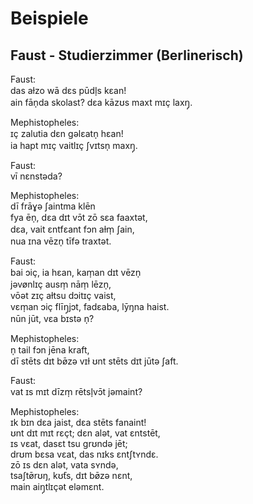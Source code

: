# Beispiele

## Faust - Studierzimmer (Berlinerisch)

Faust:  
das aɫzo wā dɛs pūdl̩s kɛan!  
ain fān̩da skolast? dɛa kāzʊs maxt mɪç laxŋ̩.

Mephistopheles:  
ɪç zalutia dεn gəlεatn̩ hεan!  
ia hapt mɪç vaitlɪç ʃvɪtsn̩ maxŋ̩.

Faust:  
vī nεnstəda?

Mephistopheles:  
dī frāɣə ʃaintma klēn  
fya ēn̩, dεa dɪt vɔ̄t zō sεa faaxtət,  
dεa, vait εntfεant fɔn aɫm̩ ʃain,  
nua ɪna vēzn̩ tīfə traxtət.

Faust:  
bai ɔiç, ia hεan, kam̩an dɪt vēzn̩  
jəvønlɪç ausm̩ nām̩ lēzn̩,  
vōət zɪç aɫtsu dɔitɪç vaist,  
vεm̩an ɔiç flīŋ̩jɔt, fadεaba, lȳŋna haist.  
nūn jūt, vεa bɪstə n̩?

Mephistopheles:  
n̩ tail fɔn jēna kraft,  
dī stēts dɪt bø̄zə vɪɫ ʊnt stēts dɪt jūtə ʃaft.

Faust:  
vat ɪs mɪt dīzm̩ rētsl̩vɔ̄t jəmaint?

Mephistopheles:  
ɪk bɪn dεa jaist, dεa stēts fanaint!  
ʊnt dɪt mɪt rεçt; dεn alət, vat εntstēt,  
ɪs vεat, dasεt tsu grʊndə jēt;  
drʊm bεsa vεat, das nɪks εntʃtʏndε.  
zō ɪs dεn alət, vata sʏndə,  
tsaʃtø̄rʊŋ, kʊ̄ts, dɪt bø̄zə nεnt,  
main aiŋ̩tlɪçət eləmεnt.

<!-- āɛ̄ēīɔ̄ōœ̄ø̄ʊ̄ūʏ̄ȳ -->
<!-- ɪ̯ʊ̯ m̩n̩ŋ̩ l̩ɫ ɣʃ -->
